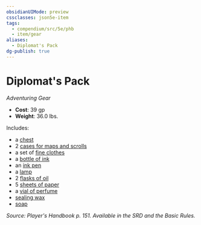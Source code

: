 ```yaml
---
obsidianUIMode: preview
cssclasses: json5e-item
tags:
  - compendium/src/5e/phb
  - item/gear
aliases:
  - Diplomat's Pack
dg-publish: true
---
```

# Diplomat's Pack
*Adventuring Gear*  

- **Cost**: 39 gp
- **Weight**: 36.0 lbs.

Includes:

- a [chest](/Admin/CLI/items/chest.md)  
- 2 [cases for maps and scrolls](/Admin/CLI/items/map-or-scroll-case.md)  
- a set of [fine clothes](/Admin/CLI/items/fine-clothes.md)  
- a [bottle of ink](/Admin/CLI/items/ink-1-ounce-bottle.md)  
- an [ink pen](/Admin/CLI/items/ink-pen.md)  
- a [lamp](/Admin/CLI/items/lamp.md)  
- 2 [flasks of oil](/Admin/CLI/items/oil-flask.md)  
- 5 [sheets of paper](/Admin/CLI/items/paper-one-sheet.md)  
- a [vial of perfume](/Admin/CLI/items/perfume-vial.md)  
- [sealing wax](/Admin/CLI/items/sealing-wax.md)  
- [soap](/Admin/CLI/items/soap.md)  

*Source: Player's Handbook p. 151. Available in the SRD and the Basic Rules.*